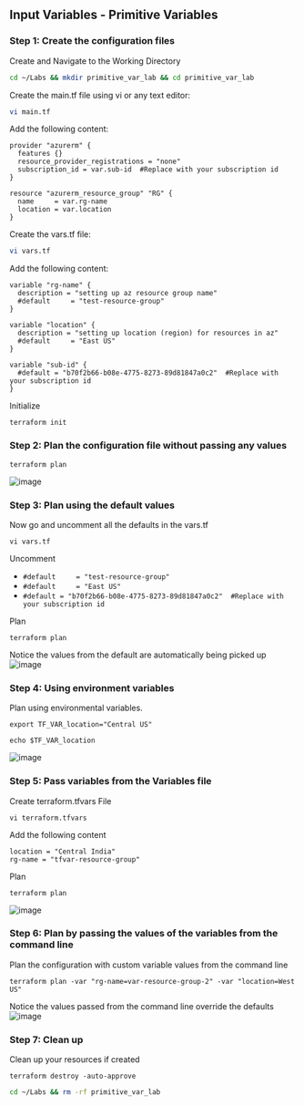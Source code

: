 ##  Input Variables - Primitive Variables

### Step 1: Create the configuration files
Create and Navigate to the Working Directory
```bash
cd ~/Labs && mkdir primitive_var_lab && cd primitive_var_lab
```
Create the main.tf file using vi or any text editor:
```bash
vi main.tf
```
Add the following content:

```hcl
provider "azurerm" {
  features {}
  resource_provider_registrations = "none"
  subscription_id = var.sub-id  #Replace with your subscription id
}

resource "azurerm_resource_group" "RG" {
  name     = var.rg-name
  location = var.location
}
```

Create the vars.tf file:
```bash
vi vars.tf
```
Add the following content:
```hcl
variable "rg-name" {
  description = "setting up az resource group name"
  #default     = "test-resource-group"
}

variable "location" {
  description = "setting up location (region) for resources in az"
  #default     = "East US"
}

variable "sub-id" {
  #default = "b70f2b66-b08e-4775-8273-89d81847a0c2"  #Replace with your subscription id
}
```
Initialize
```
terraform init
```
### Step 2: Plan the configuration file without passing any values
```
terraform plan
```
![image](https://github.com/user-attachments/assets/f8050872-aa3c-44f7-a336-617f82cb7e8e)

### Step 3:  Plan using the default values
Now go and uncomment all the defaults in the vars.tf
```
vi vars.tf
```
Uncomment 
* `#default     = "test-resource-group"`
* `#default     = "East US"`
* `#default = "b70f2b66-b08e-4775-8273-89d81847a0c2"  #Replace with your subscription id`

Plan
```
terraform plan
```
Notice the values from the default are automatically being picked up
![image](https://github.com/user-attachments/assets/2aa1c799-1774-4cb9-a50a-bcef6fb4b68c)

### Step 4:  Using environment variables

Plan using environmental variables.
```
export TF_VAR_location="Central US"
```
```
echo $TF_VAR_location
```
![image](https://github.com/user-attachments/assets/67e51262-3538-4338-945a-eeeac7aaf60f)


### Step 5:  Pass variables from the Variables file
Create terraform.tfvars File
```
vi terraform.tfvars
```
Add the following content
```
location = "Central India"
rg-name = "tfvar-resource-group"
```
Plan
```
terraform plan
```
![image](https://github.com/user-attachments/assets/1ea4cce5-a47b-4c2c-b564-76ea947d7a15)

### Step 6:  Plan by passing the values of the variables from the command line
Plan the configuration with custom variable values from the command line
```
terraform plan -var "rg-name=var-resource-group-2" -var "location=West US"
```
Notice the values passed from the command line override the defaults
![image](https://github.com/user-attachments/assets/0560a4e7-a69f-471e-b9cd-83e104e8990b)

### Step 7: Clean up
Clean up your resources if created
```hcl
terraform destroy -auto-approve
```
```bash
cd ~/Labs && rm -rf primitive_var_lab
```





